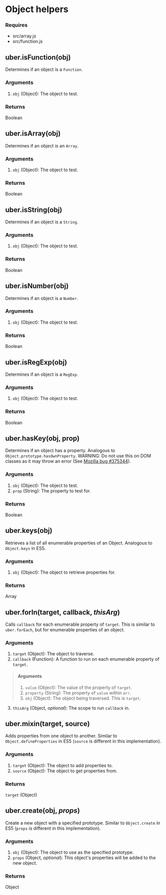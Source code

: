 # Object helpers

### Requires
* src/array.js
* src/function.js

## uber.isFunction(obj)
Determines if an object is a `Function`.

### Arguments
1. `obj` (Object): The object to test.

### Returns
Boolean


## uber.isArray(obj)
Determines if an object is an `Array`.

### Arguments
1. `obj` (Object): The object to test.

### Returns
Boolean


## uber.isString(obj)
Determines if an object is a `String`.

### Arguments
1. `obj` (Object): The object to test.

### Returns
Boolean


## uber.isNumber(obj)
Determines if an object is a `Number`.

### Arguments
1. `obj` (Object): The object to test.

### Returns
Boolean


## uber.isRegExp(obj)
Determines if an object is a `RegExp`.

### Arguments
1. `obj` (Object): The object to test.

### Returns
Boolean


## uber.hasKey(obj, prop)
Determines if an object has a property.  Analogous to `Object.prototype.hasOwnProperty`.  WARNING: Do not use this on DOM classes as it may throw an error \(See [Mozilla bug #375344][1]\).

### Arguments
1. `obj` (Object): The object to test.
2. `prop` (String): The property to test for.

### Returns
Boolean


## uber.keys(obj)
Retrieves a list of all enumerable properties of an Object.  Analogous to `Object.keys` in ES5.

### Arguments
1. `obj` (Object): The object to retrieve properties for.

### Returns
Array


## uber.forIn(target, callback, *thisArg*)
Calls `callback` for each enumerable property of `target`.  This is similar to `uber.forEach`, but for enumerable properties of an object.

### Arguments
1. `target` (Object): The object to traverse.
2. `callback` (Function): A function to run on each enumerable property of `target`.
> #### Arguments
> 1. `value` (Object): The value of the property of `target`.
> 2. `property` (String): The property of `value` within `arr`.
> 3. `obj` (Object): The object being traversed.  This is `target`.

3. `thisArg` (Object, *optional*): The scope to run `callback` in.


## uber.mixin(target, source)
Adds properties from one object to another.  Similar to `Object.defineProperties` in ES5 (`source` is different in this implementation).

### Arguments
1. `target` (Object): The object to add properties to.
2. `source` (Object): The object to get properties from.

### Returns
`target` (Object)


## uber.create(obj, *props*)
Create a new object with a specified prototype.  Similar to `Object.create` in ES5 (`props` is different in this implementation).

### Arguments
1. `obj` (Object): The object to use as the specified prototype.
2. `props` (Object, *optional*): This object's properties will be added to the new object.

### Returns
Object


[1]: https://bugzilla.mozilla.org/show_bug.cgi?id=375344
